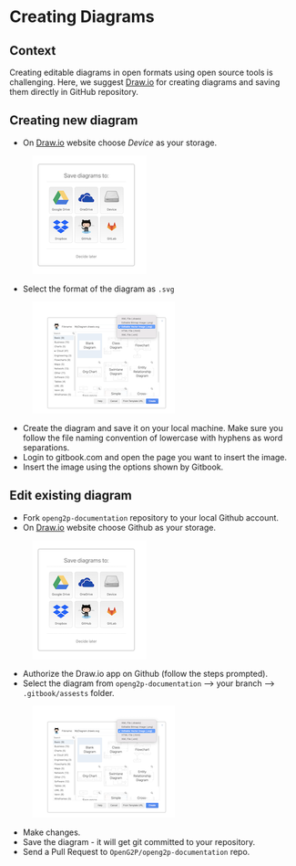 # Creating Diagrams

## Context

Creating editable diagrams in open formats using open source tools is challenging. Here, we suggest [Draw.io](https://app.diagrams.net/) for creating diagrams and saving them directly in GitHub repository.

## Creating new diagram

* On [Draw.io](https://app.diagrams.net/) website choose _Device_ as your storage.

<figure><img src="../../.gitbook/assets/draw-io-storage.png" alt=""><figcaption></figcaption></figure>

* Select the format of the diagram as `.svg`

<figure><img src="../../.gitbook/assets/draw-io-file-format.png" alt=""><figcaption></figcaption></figure>

* Create the diagram and save it on your local machine. Make sure you follow the file naming convention of lowercase with hyphens as word separations.
* Login to gitbook.com and open the page you want to insert the image.
* Insert the image using the options shown by Gitbook.

## Edit existing diagram

* Fork `openg2p-documentation` repository to your local Github account.
* On [Draw.io](https://app.diagrams.net/) website choose Github as your storage.

<figure><img src="../../.gitbook/assets/draw-io-storage.png" alt=""><figcaption></figcaption></figure>

* Authorize the Draw.io app on Github (follow the steps prompted).&#x20;
* Select the diagram from `openg2p-documentation` --> your branch --> `.gitbook/assests` folder.

<figure><img src="../../.gitbook/assets/draw-io-file-format.png" alt=""><figcaption></figcaption></figure>

* Make changes.
* Save the diagram - it will get git committed to your repository.
* Send a Pull Request to `OpenG2P/openg2p-documentation` repo.
